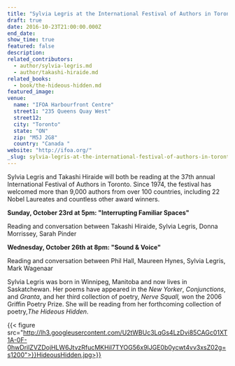 ```yaml
---
title: "Sylvia Legris at the International Festival of Authors in Toronto"
draft: true
date: 2016-10-23T21:00:00.000Z
end_date:
show_time: true
featured: false
description:
related_contributors:
  - author/sylvia-legris.md
  - author/takashi-hiraide.md
related_books:
  - book/the-hideous-hidden.md
featured_image: 
venue:
  name: "IFOA Harbourfront Centre"
  street1: "235 Queens Quay West"
  street12:
  city: "Toronto"
  state: "ON"
  zip: "M5J 2G8"
  country: "Canada "
website: "http://ifoa.org/"
_slug: sylvia-legris-at-the-international-festival-of-authors-in-toronto
---
```


Sylvia Legris and Takashi Hiraide will both be reading at the 37th annual International Festival of Authors in Toronto. Since 1974, the festival has welcomed more than 9,000 authors from over 100 countries, including 22 Nobel Laureates and countless other award winners.

**Sunday, October 23rd at 5pm: "Interrupting Familiar Spaces"**

Reading and conversation between Takashi Hiraide, Sylvia Legris, Donna Morrissey, Sarah Pinder

**Wednesday, October 26th at 8pm: "Sound & Voice"**

Reading and conversation between Phil Hall, Maureen Hynes, Sylvia Legris, Mark Wagenaar

Sylvia Legris was born in Winnipeg, Manitoba and now lives in Saskatchewan. Her poems have appeared in the _New Yorker_, _Conjunctions_, and _Granta_, and her third collection of poetry, _Nerve Squall,_ won the 2006 Griffin Poetry Prize. She will be reading from her forthcoming collection of poetry,_The Hideous Hidden_.

{{< figure src="http://lh3.googleusercontent.com/U2tWBUc3LqGs4LzDvi85CAGc01XT1A-0F-0hwDrilZVZDojHLW6JtvzRfucMKHiI7TYOG56x9lJGE0b0ycwt4vv3xsZ02g=s1200">}}HideousHidden.jpg>}}

